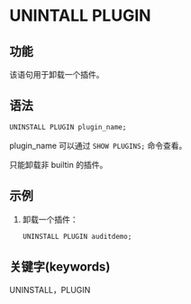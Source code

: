 # UNINTALL PLUGIN

## 功能

该语句用于卸载一个插件。

## 语法

```SQL
UNINSTALL PLUGIN plugin_name;
```

plugin_name 可以通过 `SHOW PLUGINS;` 命令查看。

只能卸载非 builtin 的插件。

## 示例

1. 卸载一个插件：

    ```SQL
    UNINSTALL PLUGIN auditdemo;
    ```

## 关键字(keywords)

UNINSTALL，PLUGIN
